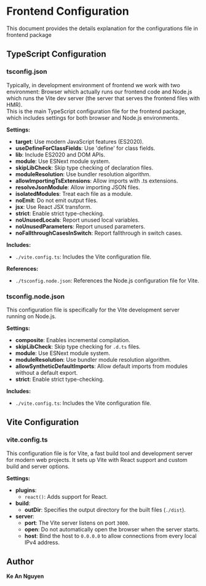 # Frontend Configuration
This document provides the details explanation for the configurations file in frontend
package
## TypeScript Configuration
### tsconfig.json
Typically, in development environment of frontend we work
with two environment: Browser which actually runs our frontend
code and Node.js which runs the Vite dev server (the server
that serves the frontend files with HMR).  
This is the main TypeScript configuration file for the frontend package, which includes settings for both browser and Node.js environments.

**Settings:**
- **target**: Use modern JavaScript features (ES2020).
- **useDefineForClassFields**: Use 'define' for class fields.
- **lib**: Include ES2020 and DOM APIs.
- **module**: Use ESNext module system.
- **skipLibCheck**: Skip type checking of declaration files.
- **moduleResolution**: Use bundler resolution algorithm.
- **allowImportingTsExtensions**: Allow imports with .ts extensions.
- **resolveJsonModule**: Allow importing JSON files.
- **isolatedModules**: Treat each file as a module.
- **noEmit**: Do not emit output files.
- **jsx**: Use React JSX transform.
- **strict**: Enable strict type-checking.
- **noUnusedLocals**: Report unused local variables.
- **noUnusedParameters**: Report unused parameters.
- **noFallthroughCasesInSwitch**: Report fallthrough in switch cases.

**Includes:**
- `./vite.config.ts`: Includes the Vite configuration file.

**References:**
- `./tsconfig.node.json`: References the Node.js configuration file for Vite.

### tsconfig.node.json

This configuration file is specifically for the Vite development server running on Node.js.

**Settings:**
- **composite**: Enables incremental compilation.
- **skipLibCheck**: Skip type checking for `.d.ts` files.
- **module**: Use ESNext module system.
- **moduleResolution**: Use bundler module resolution algorithm.
- **allowSyntheticDefaultImports**: Allow default imports from modules without a default export.
- **strict**: Enable strict type-checking.

**Includes:**
- `./vite.config.ts`: Includes the Vite configuration file.

## Vite Configuration

### vite.config.ts

This configuration file is for Vite, a fast build tool and development server for modern web projects. It sets up Vite with React support and custom build and server options.

**Settings:**
- **plugins**:
    - `react()`: Adds support for React.
- **build**:
    - **outDir**: Specifies the output directory for the built files (`./dist`).
- **server**:
    - **port**: The Vite server listens on port `3000`.
    - **open**: Do not automatically open the browser when the server starts.
    - **host**: Bind the host to `0.0.0.0` to allow connections from every local IPv4 address.

## Author

**Ke An Nguyen**
